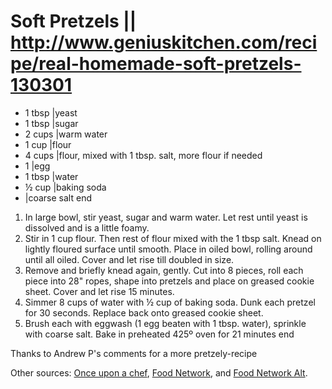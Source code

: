 # Soft Pretzels || http://www.geniuskitchen.com/recipe/real-homemade-soft-pretzels-130301

- 1 tbsp |yeast
- 1 tbsp |sugar
- 2 cups |warm water
- 1 cup |flour
- 4 cups |flour, mixed with 1 tbsp. salt, more flour if needed
- 1 |egg
- 1 tbsp |water
- ½ cup |baking soda
- |coarse salt
end

1) In large bowl, stir yeast, sugar and warm water. Let rest until yeast is dissolved and is a little foamy.
2) Stir in 1 cup flour. Then rest of flour mixed with the 1 tbsp salt. Knead on lightly floured surface until smooth. Place in oiled bowl, rolling around until all oiled. Cover and let rise till doubled in size.
3) Remove and briefly knead again, gently. Cut into 8 pieces, roll each piece into 28" ropes, shape into pretzels and place on greased cookie sheet. Cover and let rise 15 minutes.
4) Simmer 8 cups of water with ½ cup of baking soda. Dunk each pretzel for 30 seconds. Replace back onto greased cookie sheet.
5) Brush each with eggwash (1 egg beaten with 1 tbsp. water), sprinkle with coarse salt. Bake in preheated 425º oven for 21 minutes
end

Thanks to Andrew P's comments for a more pretzely-recipe

Other sources: <a href="https://www.onceuponachef.com/recipes/soft-pretzels.html">Once upon a chef</a>, <a href="http://www.foodnetwork.com/recipes/food-network-kitchen/almost-famous-soft-pretzels-recipe-1972733">Food Network</a>, and <a href="http://www.foodnetwork.com/recipes/alton-brown/homemade-soft-pretzels-recipe-1948242">Food Network Alt</a>.